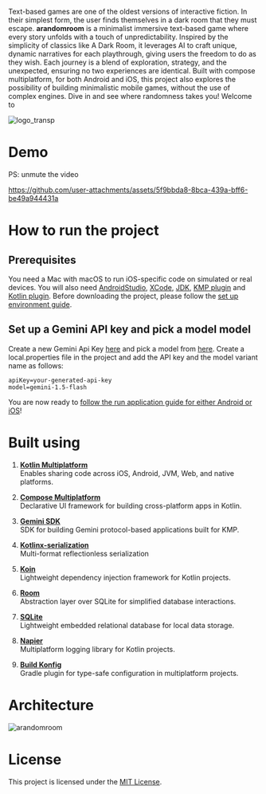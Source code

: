 Text-based games are one of the oldest versions of interactive fiction. In their simplest form, the user finds themselves in a dark room that they must escape. **arandomroom** is a minimalist immersive text-based game where every story unfolds with a touch of unpredictability. Inspired by the simplicity of classics like A Dark Room, it leverages AI to craft unique, dynamic narratives for each playthrough, giving users the freedom to do as they wish. Each journey is a blend of exploration, strategy, and the unexpected, ensuring no two experiences are identical. Built with compose multiplatform, for both Android and iOS, this project also explores the possibility of building minimalistic mobile games, without the use of complex engines. Dive in and see where randomness takes you! Welcome to

![logo_transp](https://github.com/user-attachments/assets/510783b5-59f0-4ae3-906a-a22963a10797)

# Demo

PS: unmute the video

https://github.com/user-attachments/assets/5f9bbda8-8bca-439a-bff6-be49a944431a

# How to run the project

## Prerequisites

You need a Mac with macOS to run iOS-specific code on simulated or real devices. You will also need [AndroidStudio](https://developer.android.com/studio), [XCode](https://developer.apple.com/xcode/), [JDK](https://www.oracle.com/java/technologies/downloads/?er=221886), [KMP plugin](https://kotlinlang.org/docs/multiplatform-plugin-releases.html) and [Kotlin plugin](https://kotlinlang.org/docs/releases.html#update-to-a-new-release). Before downloading the project, please follow the [set up environment guide](https://www.jetbrains.com/help/kotlin-multiplatform-dev/multiplatform-create-first-app.html#set-up-the-environment).

## Set up a Gemini API key and pick a model model

Create a new Gemini Api Key [here](https://aistudio.google.com/) and pick a model from [here](https://ai.google.dev/gemini-api/docs/models/gemini). Create a local.properties file in the project and add the API key and the model variant name as follows:

```
apiKey=your-generated-api-key
model=gemini-1.5-flash
```

You are now ready to [follow the run application guide for either Android or iOS](https://www.jetbrains.com/help/kotlin-multiplatform-dev/multiplatform-create-first-app.html#run-your-application)!

# Built using

1. **[Kotlin Multiplatform](https://kotlinlang.org/docs/multiplatform.html)**  
   Enables sharing code across iOS, Android, JVM, Web, and native platforms.  

2. **[Compose Multiplatform](https://www.jetbrains.com/lp/compose-multiplatform/)**  
   Declarative UI framework for building cross-platform apps in Kotlin.  

3. **[Gemini SDK](https://github.com/PatilShreyas/generative-ai-kmp/tree/main)**  
   SDK for building Gemini protocol-based applications built for KMP. 

4. **[Kotlinx-serialization](https://github.com/Kotlin/kotlinx.serialization)**  
   Multi-format reflectionless serialization

5. **[Koin](https://insert-koin.io/docs/reference/koin-mp/kmp/)**  
   Lightweight dependency injection framework for Kotlin projects.  

6. **[Room](https://developer.android.com/kotlin/multiplatform/room)**  
   Abstraction layer over SQLite for simplified database interactions.  

7. **[SQLite](https://developer.android.com/kotlin/multiplatform/sqlite)**  
   Lightweight embedded relational database for local data storage.  

8. **[Napier](https://github.com/AAkira/Napier)**  
   Multiplatform logging library for Kotlin projects.  

9. **[Build Konfig](https://github.com/yshrsmz/BuildKonfig)**  
   Gradle plugin for type-safe configuration in multiplatform projects.  

# Architecture

![arandomroom](https://github.com/user-attachments/assets/97bc92a3-3e1c-4b94-b736-50c3c76521d3)

# License
This project is licensed under the [MIT License](LICENSE).
